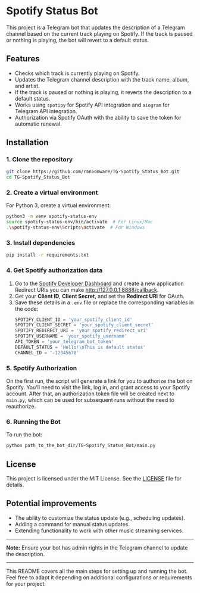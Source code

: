 # Spotify Status Bot

This project is a Telegram bot that updates the description of a Telegram channel based on the current track playing on Spotify. If the track is paused or nothing is playing, the bot will revert to a default status.

## Features

- Checks which track is currently playing on Spotify.
- Updates the Telegram channel description with the track name, album, and artist.
- If the track is paused or nothing is playing, it reverts the description to a default status.
- Works using `spotipy` for Spotify API integration and `aiogram` for Telegram API integration.
- Authorization via Spotify OAuth with the ability to save the token for automatic renewal.

## Installation

### 1. Clone the repository

```bash
git clone https://github.com/ran5omware/TG-Spotify_Status_Bot.git
cd TG-Spotify_Status_Bot
```

### 2. Create a virtual environment

For Python 3, create a virtual environment:

```bash
python3 -m venv spotify-status-env
source spotify-status-env/bin/activate  # For Linux/Mac
.\spotify-status-env\Scripts\activate  # For Windows
```

### 3. Install dependencies

```bash
pip install -r requirements.txt
```

### 4. Get Spotify authorization data

1. Go to the [Spotify Developer Dashboard](https://developer.spotify.com/dashboard/applications) and create a new application Redirect URIs you can make http://127.0.0.1:8888/callback.
2. Get your **Client ID**, **Client Secret**, and set the **Redirect URI** for OAuth.
3. Save these details in a `.env` file or replace the corresponding variables in the code:
   ```python
   SPOTIFY_CLIENT_ID = 'your_spotify_client_id'
   SPOTIFY_CLIENT_SECRET = 'your_spotify_client_secret'
   SPOTIFY_REDIRECT_URI = 'your_spotify_redirect_uri'
   SPOTIFY_USERNAME = 'your_spotify_username'
   API_TOKEN = 'your_telegram_bot_token'
   DEFAULT_STATUS = 'Hello!\nThis is default status'
   CHANNEL_ID = '-12345678'
   ```

### 5. Spotify Authorization

On the first run, the script will generate a link for you to authorize the bot on Spotify. You'll need to visit the link, log in, and grant access to your Spotify account. After that, an authorization token file will be created next to `main.py`, which can be used for subsequent runs without the need to reauthorize.

### 6. Running the Bot

To run the bot:

```bash
python path_to_the_bot_dir/TG-Spotify_Status_Bot/main.py
```

## License

This project is licensed under the MIT License. See the [LICENSE](LICENSE) file for details.

## Potential improvements

- The ability to customize the status update (e.g., scheduling updates).
- Adding a command for manual status updates.
- Extending functionality to work with other music streaming services.

---

**Note:** Ensure your bot has admin rights in the Telegram channel to update the description.

---

This README covers all the main steps for setting up and running the bot. Feel free to adapt it depending on additional configurations or requirements for your project.
